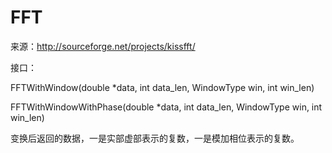 # FFT
来源：http://sourceforge.net/projects/kissfft/

接口：

FFTWithWindow(double *data, int data_len, WindowType win, int win_len)

FFTWithWindowWithPhase(double *data, int data_len, WindowType win, int win_len)

变换后返回的数据，一是实部虚部表示的复数，一是模加相位表示的复数。
